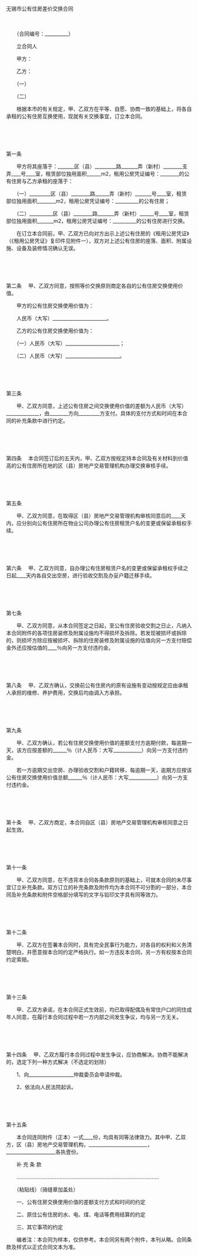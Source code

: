



无锡市公有住房差价交换合同



 

　　 

　　（合同编号：__________）　　

　　立合同人　　

　　甲方：

　　乙方：

　　（一）

　　（二）　　

　　根据本市的有关规定，甲、乙双方在平等、自愿、协商一致的基础上，将各自承租的公有住房互换使用，现就有关交换事宜，订立本合同。

　　

　　

第一条
　

　　甲方将其座落于：_______区（县）_________路_______弄（新村）________支弄____号____室，租赁部位独用面积______m2，租用公房凭证编号：________的公有住房与乙方承租的座落于：

　　（一）_________区（县）________路______弄（新村）_______号____室，租赁部位独用面积________m2，租用公房凭证编号：__________的公有住房；

　　（二）__________区（县）________路_______弄（新村）______号____室，租赁部位独用面积_______m2，租用公房凭证编号：__________的公有住房进行交换。

　　在订立本合同前，甲、乙双方已向对方出示上述公有住房的《租用公房凭证》（《租用公房凭证》复印件见附件一），双方对上述公有住房的座落、面积、附属设施、设备及装修情况确认无误。

　　

　　

第二条
　甲、乙双方同意，按照等价交换原则商定各自的公有住房交换使用价值。

　　甲方的公有住房交换使用价值为：

　　人民币（大写）_______________________。

　　乙方的公有住房交换使用价值为：

　　（一）人民币（大写）_______________________；

　　（二）人民币（大写）_______________________。

　　

　　

第三条
　

　　甲、乙双方同意，上述公有住房之间交换使用价值的差额为人民币（大写）______________，由________方向_________方支付。具体的支付方式和时间在本合同的补充条款中进行约定。

　　

　　

第四条
　本合同签订后的五天内，甲、乙双方按规定持本合同及有关材料到价值高的公有住房所在地的区（县）房地产交易管理机构办理交换审核手续。

　　

　　

第五条
　

　　甲、乙双方同意，在取得区（县）房地产交易管理机构审核同意后的____天内，应分别向公有住房所在物业公司办理公有住房租赁户名的变更或保留承租权手续。

　　

　　

第六条
　甲、乙双方同意，自办理公有住房租赁户名的变更或保留承租权手续之日起____天内各自交出空房，进行验收交割及办妥户籍迁移手续。

　　

　　

第七条
　

　　甲、乙双方同意，从本合同签定之日起，至公有住房验收交割之日止，凡纳入本合同附件的各项住房装修及附属设施均不得损坏及拆除。若发现被损坏或拆除的，则损坏方除应按被损坏、拆除的住房装修及附属设施的估值向另一方支付赔偿金外还应按估值的____％向另一方支付违约金。

　　

　　

第八条
　甲、乙双方确认，交换前公有住房内的原有设施有变动按规定应由承租人承担的维修、养护费用，交换后均由调入方承担。

　　

　　

第九条
　

　　甲、乙双方确认，若公有住房交换使用价值的差额支付方逾期付款，每逾期一天，该方应按差额的______％（计人民币：大写____________）向另一方支付违约金。

　　若一方逾期交出空房、办理验收交割和户籍转移，每逾期一天，逾期方应按该公有住房交换使用价值总额______％（计人民币：大写____________）向另一方支付违约金。

　　

　　

第十条
　甲、乙双方商定，本合同自区（县）房地产交易管理机构审核同意之日起生效。

　　

　　

第十一条
　

　　甲、乙双方同意，在不违背本合同各条款原则的基础上，可就本合同的未尽事宜订立补充条款。双方订立的补充条款及附件均为本合同不可分割的一部分，本合同及补充条款和附件空格部分填写的文字与铅印文字具有同等效力。

　　

　　

第十二条
　

　　甲、乙双方在签署本合同时，具有完全民事行为能力，对各自的权利和义务清楚明白，并愿意按本合同约定严格执行。如一方违反本合同，另一方有权按本合同约定索赔。

　　

　　

第十三条
　

　　甲、乙双方承诺，在本合同正式生效前，均已取得配偶及有常住户口的同住成年人同意，在履行本合同过程中若一方内部之间发生争议，均与另一方无关。

　　

　　

第十四条
　甲、乙双方履行本合同过程中发生争议，应协商解决。协商不能解决的，选定下列一种方式解决（不选定的划除）

　　1、向___________________仲裁委员会申请仲裁。

　　2、依法向人民法院起诉。

　　

　　

第十五条
　

　　本合同连同附件（正本）一式____份，均具有同等法律效力。其中甲、乙双方，区（县）房地产交易管理机构，_________________________，_____________________各执壹份。

　　补 充 条 款

　　……………………………………………………………………………………

　　（粘贴线）（骑缝章加盖处）

　　一、公有住房交换使用价值的差额支付方式和时间的约定

　　二、原住公有住房的水、电、煤、电话等费用结算的约定

　　三、其它事项的约定

　　编者注：本合同为样本，仅供参考。本合同另有两个附件，本刊从略。合同条款及样式以正式合同文本为准。